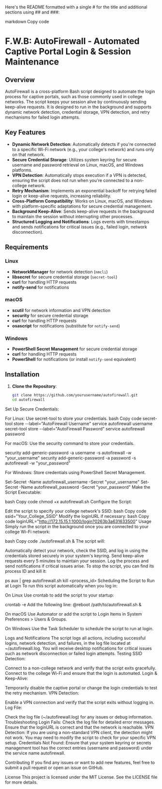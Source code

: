 Here's the README formatted with a single # for the title and additional sections using ## and ###:

markdown
Copy code
# F.W.B: AutoFirewall - Automated Captive Portal Login & Session Maintenance

## Overview

AutoFirewall is a cross-platform Bash script designed to automate the login process for captive portals, such as those commonly used in college networks. The script keeps your session alive by continuously sending keep-alive requests. It is designed to run in the background and supports dynamic network detection, credential storage, VPN detection, and retry mechanisms for failed login attempts.

## Key Features

- **Dynamic Network Detection**: Automatically detects if you're connected to a specific Wi-Fi network (e.g., your college's network) and runs only on that network.
- **Secure Credential Storage**: Utilizes system keyring for secure username and password retrieval on Linux, macOS, and Windows platforms.
- **VPN Detection**: Automatically stops execution if a VPN is detected, ensuring the script does not run when you're connected to a non-college network.
- **Retry Mechanism**: Implements an exponential backoff for retrying failed login or keep-alive requests, increasing reliability.
- **Cross-Platform Compatibility**: Works on Linux, macOS, and Windows with platform-specific adaptations for secure credential management.
- **Background Keep-Alive**: Sends keep-alive requests in the background to maintain the session without interrupting other processes.
- **Structured Logging and Notifications**: Logs events with timestamps and sends notifications for critical issues (e.g., failed login, network disconnection).

## Requirements

### Linux

- **NetworkManager** for network detection (`nmcli`)
- **libsecret** for secure credential storage (`secret-tool`)
- **curl** for handling HTTP requests
- **notify-send** for notifications

### macOS

- **scutil** for network information and VPN detection
- **security** for secure credential storage
- **curl** for handling HTTP requests
- **osascript** for notifications (substitute for `notify-send`)

### Windows

- **PowerShell Secret Management** for secure credential storage
- **curl** for handling HTTP requests
- **PowerShell** for notifications (or install `notify-send` equivalent)

## Installation

1. **Clone the Repository**:
   ```bash
   git clone https://github.com/yourusername/autofirewall.git
   cd autofirewall
Set Up Secure Credentials:

For Linux: Use secret-tool to store your credentials.
bash
Copy code
secret-tool store --label="AutoFirewall Username" service autofirewall username
secret-tool store --label="AutoFirewall Password" service autofirewall password

For macOS: Use the security command to store your credentials.

security add-generic-password -a username -s autofirewall -w "your_username"
security add-generic-password -a password -s autofirewall -w "your_password"

For Windows: Store credentials using PowerShell Secret Management.

Set-Secret -Name autofirewall_username -Secret "your_username"
Set-Secret -Name autofirewall_password -Secret "your_password"
Make the Script Executable:

bash
Copy code
chmod +x autofirewall.sh
Configure the Script:

Edit the script to specify your college network's SSID:
bash
Copy code
ssid="Your_College_SSID"
Modify the loginURL if necessary:
bash
Copy code
loginURL="http://172.15.15.1:1000/login?0263b3a631633500"
Usage
Simply run the script in the background once you are connected to your college Wi-Fi network:

bash
Copy code
./autofirewall.sh &
The script will:

Automatically detect your network, check the SSID, and log in using the credentials stored securely in your system's keyring.
Send keep-alive requests every 5 minutes to maintain your session.
Log the process and send notifications if critical issues arise.
To stop the script, you can find its process ID and kill it:

ps aux | grep autofirewall.sh
kill <process_id>
Scheduling the Script to Run at Login
To run this script automatically when you log in:

On Linux
Use crontab to add the script to your startup:

crontab -e
Add the following line:
@reboot /path/to/autofirewall.sh &

On macOS
Use Automator or add the script to Login Items in System Preferences > Users & Groups.

On Windows
Use the Task Scheduler to schedule the script to run at login.

Logs and Notifications
The script logs all actions, including successful logins, network detection, and failures, in the log file located at ~/autofirewall.log.
You will receive desktop notifications for critical issues such as network disconnection or failed login attempts.
Testing
SSID Detection:

Connect to a non-college network and verify that the script exits gracefully.
Connect to the college Wi-Fi and ensure that the login is automated.
Login & Keep-Alive:

Temporarily disable the captive portal or change the login credentials to test the retry mechanism.
VPN Detection:

Enable a VPN connection and verify that the script exits without logging in.
Log File:

Check the log file (~/autofirewall.log) for any issues or debug information.
Troubleshooting
Login Fails: Check the log file for detailed error messages. Ensure that the loginURL is correct and that the network is reachable.
VPN Detection: If you are using a non-standard VPN client, the detection might not work. You may need to modify the script to check for your specific VPN setup.
Credentials Not Found: Ensure that your system keyring or secrets management tool has the correct entries (username and password) under the service name autofirewall.

Contributing
If you find any issues or want to add new features, feel free to submit a pull request or open an issue on GitHub.

License
This project is licensed under the MIT License. See the LICENSE file for more details.







